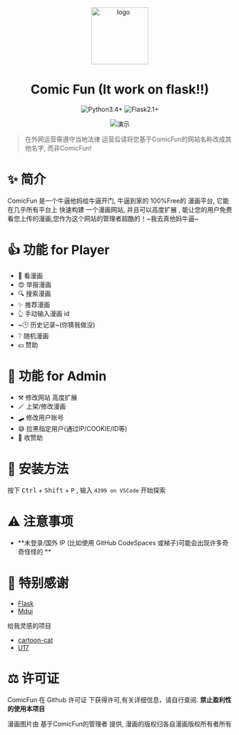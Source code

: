 <div align="center">

<img width="128" src="https://github.com/Flysmallfish/ComicFun/blob/main/favicon.png" alt="logo" title="logo" />

<h1 align="center">Comic Fun (It work on flask!!)</h1>
  
![Python3.4+](https://img.shields.io/badge/Python-3.4%2B-9cf?style=flat-square)
![Flask2.1+](https://img.shields.io/badge/Flask-2.1%2B-yellow?style=flat-square)
  
<img src="https://dsy4567.github.io/4-o-v.gif" alt="演示" title="演示" />
</div>

> 在外网运营需遵守当地法律 运营后请将您基于ComicFun的网站名称改成其他名字, 而非ComicFun! 

# ✨ 简介

ComicFun 是一个牛逼他妈给牛逼开门, 牛逼到家的 100%Free的 漫画平台, 它能在几乎所有平台上 快速构建 一个漫画网站, 并且可以高度扩展 , 能让您的用户免费看您上传的漫画,您作为这个网站的管理者超酷的！~我去真他妈牛逼~

# 👍 功能 for Player

-   👀 看漫画
-   😍 举报漫画
-   🔍 搜索漫画
-   ✨ 推荐漫画
-   👆 手动输入漫画 id
-   ~🕒 历史记录~(你猜我做没)
-   ❔ 随机漫画
-   💴 赞助

# 🤠 功能 for Admin

- ⚒️ 修改网站 高度扩展
- 🪄 上架/修改漫画
- 🛹 修改用户账号
- 😅 拉黑指定用户(通过IP/COOKIE/ID等)
- 🤑 收赞助

# 🔧 安装方法

按下 <kbd>Ctrl</kbd> + <kbd>Shift</kbd> + <kbd>P</kbd> , 输入 `4399 on VSCode`
开始探索

# ⚠️ 注意事项

-   **未登录/国外 IP (比如使用 GitHub CodeSpaces 或梯子)可能会出现许多奇奇怪怪的 **

# 🤝 特别感谢

-   [Flask](https://github.com/pallets/flask)
-   [Mdui](https://github.com/zdhxiong/mdui)

给我灵感的项目

-   [cartoon-cat](https://github.com/miaoerduo/cartoon-cat)
-   [U17](https://github.com/spicyShrimp/U17)

# ⚖️ 许可证

ComicFun 在 Github 许可证 下获得许可,有关详细信息，请自行查阅.
**禁止盈利性的使用本项目**

漫画图片由 基于ComicFun的管理者 提供, 漫画的版权归各自漫画版权所有者所有
